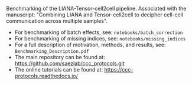 Benchmarking of the LIANA-Tensor-cell2cell pipeline. Associated with the manuscript: "Combining LIANA and Tensor-cell2cell to decipher cell-cell communication across multiple samples".

- For benchmarking of batch effects, see: ``notebooks/batch_correction``
- For benchmarking of missing indices, see: ``notebooks/missing_indices``
- For a full description of motivation, methods, and results, see: ``Benchmarking_Description.pdf``
- The main repository can be found at: https://github.com/saezlab/ccc_protocols.git
- The online tutorials can be found at: https://ccc-protocols.readthedocs.io/
